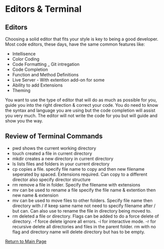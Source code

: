 # Editors & Terminal

## Editors
Choosing a solid editor that fits your style is key to being a good developer. Most code editors, these days, have the same common features like:
- Intellisence
- Color Coding
- Code Formatting
_ Git intregation
- Code Completion
- Function and Method Definitions
- Live Server - With extention add-on for some
- Ability to add Extensions
- Theming

You want to use the type of editor that will do as much as possible for you, guide you into the right direction & correct your code. You do need to know the syntax and language you are using but the code completion will assist you very much. The editor will not write the code for you but will guide and show you the way.

## Review of Terminal Commands

- pwd shows the current working directory
- touch created a file in current directory
- mkdir creates a new directory in current directory
- ls lists files and folders in your current directory
- cp copies a file. specify file name to copy and then new filename seperated by spaced. Extensions required. Can copy to a different director also specify director structure
- rm remove a file in folder. Specify the filename with extensions
- mv can be used to rename a file specify the file name & extention then new name & extension
- mv can be used to move files to other folders. Specify file name then directory with / if keep same name not need to specify filename after / but can. Can also use to rename the file in directory being moved to.
- rm deleted a file or directory. Flags can be added to do a force delete of directory. -f force delete ignore all errors. -i for interactive mode. -r for recursive delete all directories and files in the parent folder. rm with no flag and directory name will delete directory but has to be empty.

[Return to Main Page](README.md)